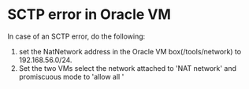 # SCTP error in Oracle VM
In case of an SCTP error, do the following: 
1. set the NatNetwork address in the Oracle VM box(/tools/network) to 192.168.56.0/24. 
2. Set the two VMs select the network attached to  'NAT network' and promiscuous mode to 'allow all '
